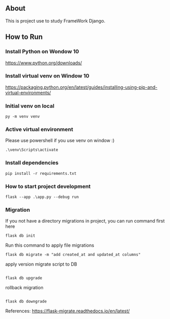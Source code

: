 ## About

This is project use to study FrameWork Django.

## How to Run

### Install Python on Wondow 10

https://www.python.org/downloads/


### Install virtual venv on Window 10

https://packaging.python.org/en/latest/guides/installing-using-pip-and-virtual-environments/

### Initial venv on local

```
py -m venv venv
```

### Active virtual environment

Please use powershell if you use venv on window :)

```
.\venv\Scripts\activate
```

### Install dependencies

```
pip install -r requirements.txt

```

### How to start project development

```
flask --app .\app.py --debug run

```


### Migration

If you not have a directory migrations in project, you can run command first here

```
flask db init

```

Run this command to apply file migrations

```
flask db migrate -m "add created_at and updated_at columns"
```


apply version migrate script to DB

```

flask db upgrade

```


rollback migration

```

flask db downgrade

```



References: https://flask-migrate.readthedocs.io/en/latest/